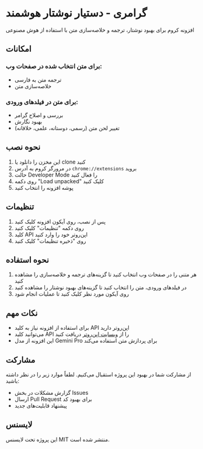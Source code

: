 # گرامری - دستیار نوشتار هوشمند

افزونه کروم برای بهبود نوشتار، ترجمه و خلاصه‌سازی متن با استفاده از هوش مصنوعی

## امکانات

### برای متن انتخاب شده در صفحات وب:
- ترجمه متن به فارسی
- خلاصه‌سازی متن

### برای متن در فیلدهای ورودی:
- بررسی و اصلاح گرامر
- بهبود نگارش
- تغییر لحن متن (رسمی، دوستانه، علمی، خلاقانه)

## نحوه نصب

1. این مخزن را دانلود یا clone کنید
2. در مرورگر کروم به آدرس `chrome://extensions` بروید
3. حالت Developer Mode را فعال کنید
4. روی دکمه "Load unpacked" کلیک کنید
5. پوشه افزونه را انتخاب کنید

## تنظیمات

1. پس از نصب، روی آیکون افزونه کلیک کنید
2. روی دکمه "تنظیمات" کلیک کنید
3. کلید API اپن‌روتر خود را وارد کنید
4. روی "ذخیره تنظیمات" کلیک کنید

## نحوه استفاده

1. هر متنی را در صفحات وب انتخاب کنید تا گزینه‌های ترجمه و خلاصه‌سازی را مشاهده کنید
2. در فیلدهای ورودی، متن را انتخاب کنید تا گزینه‌های بهبود نوشتار را مشاهده کنید
3. روی آیکون مورد نظر کلیک کنید تا عملیات انجام شود

## نکات مهم

- برای استفاده از افزونه نیاز به کلید API اپن‌روتر دارید
- می‌توانید کلید API را از [وبسایت اپن‌روتر](https://openrouter.ai/) دریافت کنید
- این افزونه از مدل Gemini Pro برای پردازش متن استفاده می‌کند

## مشارکت

از مشارکت شما در بهبود این پروژه استقبال می‌کنیم. لطفاً موارد زیر را در نظر داشته باشید:
- گزارش مشکلات در بخش Issues
- ارسال Pull Request برای بهبود کد
- پیشنهاد قابلیت‌های جدید

## لایسنس

این پروژه تحت لایسنس MIT منتشر شده است. 